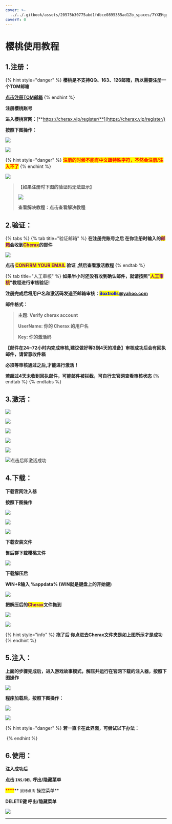 ```yaml
---
cover: >-
  ../../.gitbook/assets/20575b30775abd1fdbce0895355ad12b_spaces/7YXEHggLzaiKwZjRSOD4/uploads/Dzn5QW2DpoTlJHd45kA8/QQ%E5%9B%BE%E7%89%8720220415152429_alt=media&token=59f0ac57-1304-45a7-8726-d62321156154.png
coverY: 0
---
```


# 樱桃使用教程

## 1.注册：

{% hint style="danger" %}
**樱桃是不支持QQ、163、126邮箱，所以需要注册一个TOM邮箱**

[**点击注册TOM邮箱**](https://mail.tom.com)
{% endhint %}

**注册樱桃账号**

**进入樱桃官网：**[**https://cherax.vip/register/**](https://cherax.vip/register/)

**按照下图操作：**

![](<../../.gitbook/assets/image (69).png>)

![](<../../.gitbook/assets/image (44).png>)

{% hint style="danger" %}
<mark style="color:red;">**注册的时候不能有中文跟特殊字符，不然会注册/注入不了**</mark>
{% endhint %}

![](<../../.gitbook/assets/image (41).png>)

> **【如果注册时下图的验证码无法显示】**
>
> ![](<../../.gitbook/assets/image (45) (1) (1).png>)
>
> **查看解决教程：点击查看解决教程**

## **2.验证：**

{% tabs %}
{% tab title="验证邮箱" %}
**在注册完账号之后 在你注册时输入的**<mark style="color:purple;">**邮箱**</mark>**会收到**<mark style="color:purple;">**Cherax**</mark>**的邮件**

![](<../../.gitbook/assets/image (13).png>)

**点击 **<mark style="color:purple;">**CONFIRM YOUR EMAIL**</mark>** 验证 ,然后查看激活教程**
{% endtab %}

{% tab title="人工审核" %}
**如果半小时还没有收到确认邮件，就请按照"**<mark style="color:purple;">**人工审核**</mark>**"教程进行审核验证!**

**注册完成后将用户名和激活码发送至邮箱审核：**<mark style="color:blue;">**Boxtrolls**</mark>[**@yahoo.com**](https://www.outlook.com/?refd=account.microsoft.com\&fref=home.banner.viewinbox)

**邮件格式：**

> **主题: Verify cherax account**
>
> **UserName: 你的 Cherax 的用户名**
>
> **Key: 你的激活码**

**【邮件在24\~72小时内完成审核,建议做好等3到4天的准备】审核成功后会有回执邮件，请留意收件箱**

**必须等审核通过之后,才能进行激活！**

**若超过4天未收到回执邮件，可能邮件被拦截，可自行去官网查看审核状态**
{% endtab %}
{% endtabs %}

## **3.激活：**

![](<../../.gitbook/assets/image (65) (1).png>)

![](<../../.gitbook/assets/image (25) (1).png>)

![](<../../.gitbook/assets/image (62).png>)

![](<../../.gitbook/assets/image (73) (1).png>)

![](<../../.gitbook/assets/image (50) (1).png>)

![点击后即激活成功](<../../.gitbook/assets/image (56) (1) (1).png>)

## 4.下载：

**下载官网注入器**

**按照下图操作**

![](<../../.gitbook/assets/image (42).png>)

![](<../../.gitbook/assets/image (26).png>)

![](<../../.gitbook/assets/image (17).png>)

**下载安装文件**

**售后群下载樱桃文件**

![](<../../.gitbook/assets/image (60).png>)

**下载解压后**

**WIN+R输入 %appdata% (WIN就是键盘上的开始键)**

![](<../../.gitbook/assets/image (24).png>)

**把解压后的**<mark style="color:purple;">**Cherax**</mark>**文件拖到**

![](<../../.gitbook/assets/image (53).png>)

![](<../../.gitbook/assets/image (39).png>)

{% hint style="info" %}
**拖了后 你点进去Cherax文件夹是如上图所示才是成功**
{% endhint %}

## **5.注入：**

**上面的步骤完成后，进入游戏故事模式，解压并运行在官网下载的注入器，按照下图操作**

![](<../../.gitbook/assets/image (79) (1).png>)

**程序加载后，按照下图操作：**

![](<../../.gitbook/assets/image (59).png>)

![](<../../.gitbook/assets/image (30).png>)

{% hint style="danger" %}
**若一直卡在此界面，可尝试以下办法：**

<img src="../../.gitbook/assets/image (40) (1).png" alt="" data-size="original">
{% endhint %}

## **6.使用：**

**注入成功后**

**点击 `INS/DEL` 呼出/隐藏菜单**

<mark style="color:red;">\*\*\*\*</mark>\*\* `鼠标点击` 操控菜单\*\*

**DELETE键 呼出/隐藏菜单**

![](<../../.gitbook/assets/image (11).png>)

***
